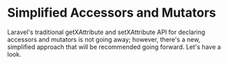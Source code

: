# Simplified Accessors and Mutators

Laravel's traditional getXAttribute and setXAttribute API for declaring accessors and mutators is not going away; however, there's a new, simplified approach that will be recommended going forward. Let's have a look.

